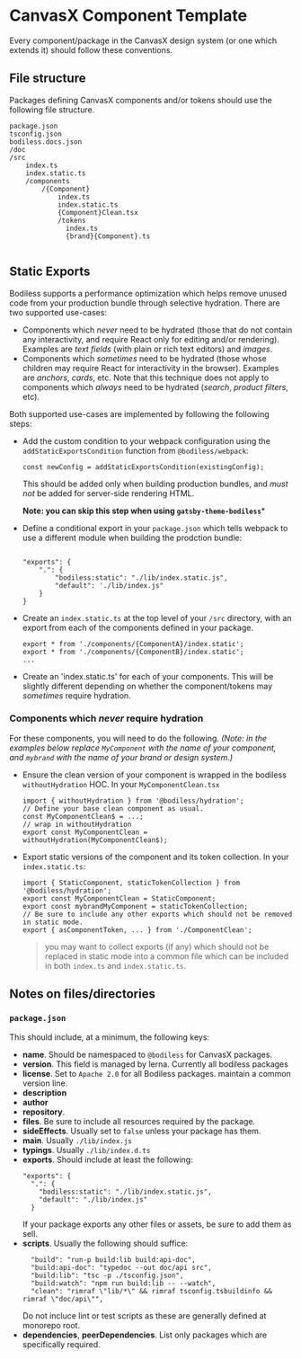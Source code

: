# CanvasX Component Template

Every component/package in the CanvasX design system (or one which extends it)
should follow these conventions.

## File structure

Packages defining CanvasX components and/or tokens should use the following
file structure.
```
package.json
tsconfig.json
bodiless.docs.json
/doc
/src
    index.ts
    index.static.ts
    /components
        /{Component}
            index.ts
            index.static.ts
            {Component}Clean.tsx
            /tokens
              index.ts
              {brand}{Component}.ts
                 
```
## Static Exports

Bodiless supports a performance optimization which helps remove unused code from
your production bundle through selective hydration. There are two supported
use-cases:
- Components which *never* need to be hydrated (those that do not contain any
  interactivity, and require React only for editing and/or rendering). Examples
  are *text fields* (with plain or rich text editors) and *images*.
- Components which *sometimes* need to be hydrated (those whose children may
  require React for interactivity in the browser). Examples are *anchors*,
  *cards*, etc. Note that this technique does not apply to components which
  *always* need to be hydrated (*search*, *product filters*, etc).

Both supported use-cases are implemented by following the following steps:
- Add the custom condition to your webpack configuration using the
  `addStaticExportsCondition` function from `@bodiless/webpack`:
  ```
  const newConfig = addStaticExportsCondition(existingConfig);
  ```
  This should be added only when building production bundles, and *must not* be
  added for server-side rendering HTML.

  **Note: you can skip this step when using `gatsby-theme-bodiless`***

- Define a conditional export in your `package.json` which tells webpack to use
  a different module when building the prodction bundle:
  ```

  "exports": {
      ".": {
          "bodiless:static": "./lib/index.static.js",
          "default": './lib/index.js"
      }
  }
  ```
- Create an `index.static.ts` at the top level of your `/src` directory, with an
  export from each of the components defined in your package.
  ```
  export * from './components/{ComponentA}/index.static';
  export * from './components/{ComponentB}/index.static';
  ...
  ```
- Create an 'index.static.ts' for each of your components. This will be slightly
  different depending on whether the component/tokens may *sometimes* require
  hydration.

### Components which *never* require hydration

For these components, you will need to do the following. *(Note: in the examples below
replace `MyComponent` with the name of your component, and `mybrand` with the name of your
brand or design system.)*
- Ensure the clean version of your component is wrapped in the bodiless `withoutHydration`
  HOC.  In your `MyComponentClean.tsx`
  ```
  import { withoutHydration } from '@bodiless/hydration';
  // Define your base clean component as usual.
  const MyComponentClean$ = ...;
  // wrap in withoutHydration
  export const MyComponentClean = withoutHydration(MyComponentClean$);
  ```
- Export static versions of the component and its token collection. In your
  `index.static.ts`:
  ```
  import { StaticComponent, staticTokenCollection } from '@bodiless/hydration';
  export const MyComponentClean = StaticComponent;
  export const mybrandMyComponent = staticTokenCollection;
  // Be sure to include any other exports which should not be removed in static mode.
  export { asComponentToken, ... } from './ComponentClean';
  ```
  > you may want to collect exports (if any) which should not be replaced in
  > static mode into a common file which can be included in both `index.ts` and
  > `index.static.ts`.


## Notes on files/directories

### `package.json`
This should include, at a minimum, the following keys:
- **name**. Should be namespaced to `@bodiless` for CanvasX packages.
- **version**. This field is managed by lerna.  Currently all bodiless packages
- **license**. Set to `Apache 2.0` for all Bodiless packages.
  maintain a common version line.
- **description**
- **author**
- **repository**.
- **files**. Be sure to include all resources required by the package.
- **sideEffects**. Usually set to `false` unless your package has them.
- **main**. Usually `./lib/index.js`
- **typings**. Usually `./lib/index.d.ts`
- **exports**. Should include at least the following:
  ```
  "exports": {
    ".": {
      "bodiless:static": "./lib/index.static.js",
      "default": "./lib/index.js"
    }
  ```
  If your package exports any other files or assets, be sure to add them as sell.
- **scripts**. Usually the following should suffice:
  ```
    "build": "run-p build:lib build:api-doc",
    "build:api-doc": "typedoc --out doc/api src",
    "build:lib": "tsc -p ./tsconfig.json",
    "build:watch": "npm run build:lib -- --watch",
    "clean": "rimraf \"lib/*\" && rimraf tsconfig.tsbuildinfo && rimraf \"doc/api\"",
  ```
  Do not incluce lint or test scripts as these are generally defined at monorepo root.
- **dependencies**, **peerDependencies**.  List only packages which are specifically
  required.
  